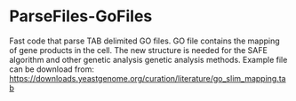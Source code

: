 # ParseFiles-GoFiles
Fast code that parse TAB delimited GO files. GO file contains the mapping of gene products in the cell. 
The new structure is needed for the SAFE algorithm and other genetic analysis genetic analysis methods.
Example file can be download from: https://downloads.yeastgenome.org/curation/literature/go_slim_mapping.tab
